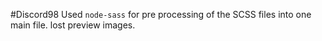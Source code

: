 #Discord98
Used `node-sass` for pre processing of the SCSS files into one main file. lost preview images.
